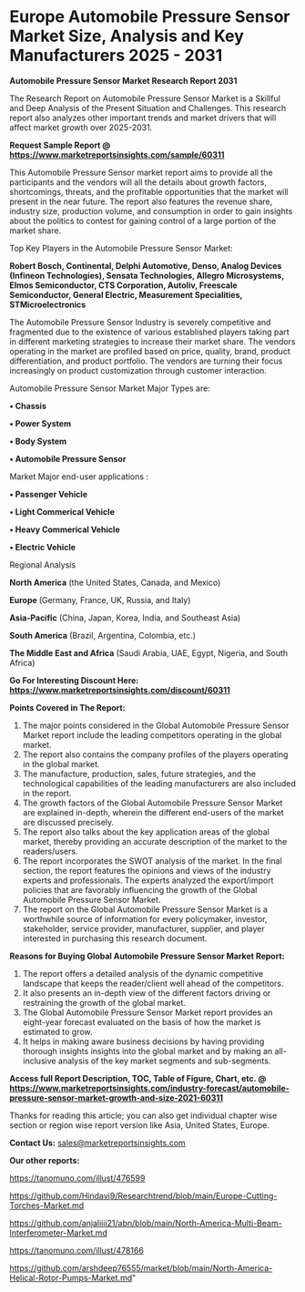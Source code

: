  # Europe Automobile Pressure Sensor Market Size, Analysis and Key Manufacturers 2025 - 2031

<strong>Automobile Pressure Sensor Market Research Report 2031</strong>

The Research Report on Automobile Pressure Sensor Market is a Skillful and Deep Analysis of the Present Situation and Challenges. This research report also analyzes other important trends and market drivers that will affect market growth over 2025-2031.

<strong>Request Sample Report @ <a href=https://www.marketreportsinsights.com/sample/60311>https://www.marketreportsinsights.com/sample/60311</a></strong>

This Automobile Pressure Sensor market report aims to provide all the participants and the vendors will all the details about growth factors, shortcomings, threats, and the profitable opportunities that the market will present in the near future. The report also features the revenue share, industry size, production volume, and consumption in order to gain insights about the politics to contest for gaining control of a large portion of the market share.

Top Key Players in the Automobile Pressure Sensor Market:

<strong>Robert Bosch, Continental, Delphi Automotive, Denso, Analog Devices (Infineon Technologies), Sensata Technologies, Allegro Microsystems, Elmos Semiconductor, CTS Corporation, Autoliv, Freescale Semiconductor, General Electric, Measurement Specialities, STMicroelectronics</strong>

The Automobile Pressure Sensor Industry is severely competitive and fragmented due to the existence of various established players taking part in different marketing strategies to increase their market share. The vendors operating in the market are profiled based on price, quality, brand, product differentiation, and product portfolio. The vendors are turning their focus increasingly on product customization through customer interaction.

Automobile Pressure Sensor Market Major Types are:

<strong>• Chassis

• Power System

• Body System

• Automobile Pressure Sensor</strong>

Market Major end-user applications :

<strong>• Passenger Vehicle

• Light Commerical Vehicle

• Heavy Commerical Vehicle

• Electric Vehicle</strong>

Regional Analysis

</u><strong><b>North America</b></strong> (the United States, Canada, and Mexico)

<strong><b>Europe </b></strong>(Germany, France, UK, Russia, and Italy)

<strong><b>Asia-Pacific</b></strong> (China, Japan, Korea, India, and Southeast Asia)

<strong><b>South America</b></strong> (Brazil, Argentina, Colombia, etc.)

<strong><b>The Middle East and Africa</b></strong> (Saudi Arabia, UAE, Egypt, Nigeria, and South Africa)

<strong>Go For Interesting Discount Here: <a href=https://www.marketreportsinsights.com/discount/60311>https://www.marketreportsinsights.com/discount/60311</a></strong>

<strong>Points Covered in The Report:</strong>
<ol>
  <li>The major points considered in the Global Automobile Pressure Sensor Market report include the leading competitors operating in the global market.</li>
  <li>The report also contains the company profiles of the players operating in the global market.</li>
  <li>The manufacture, production, sales, future strategies, and the technological capabilities of the leading manufacturers are also included in the report.</li>
  <li>The growth factors of the Global Automobile Pressure Sensor Market are explained in-depth, wherein the different end-users of the market are discussed precisely.</li>
  <li>The report also talks about the key application areas of the global market, thereby providing an accurate description of the market to the readers/users.</li>
  <li>The report incorporates the SWOT analysis of the market. In the final section, the report features the opinions and views of the industry experts and professionals. The experts analyzed the export/import policies that are favorably influencing the growth of the Global Automobile Pressure Sensor Market.</li>
  <li>The report on the Global Automobile Pressure Sensor Market is a worthwhile source of information for every policymaker, investor, stakeholder, service provider, manufacturer, supplier, and player interested in purchasing this research document.</li>
</ol>
<strong>Reasons for Buying Global Automobile Pressure Sensor Market Report:</strong>

<ol>
  <li>The report offers a detailed analysis of the dynamic competitive landscape that keeps the reader/client well ahead of the competitors.</li>
  <li>It also presents an in-depth view of the different factors driving or restraining the growth of the global market.</li>
  <li>The Global Automobile Pressure Sensor Market report provides an eight-year forecast evaluated on the basis of how the market is estimated to grow.</li>
  <li>It helps in making aware business decisions by having providing thorough insights insights into the global market and by making an all-inclusive analysis of the key market segments and sub-segments.</li>
</ol>
<strong>Access full Report Description, TOC, Table of Figure, Chart, etc. @ <a href=https://www.marketreportsinsights.com/industry-forecast/automobile-pressure-sensor-market-growth-and-size-2021-60311>https://www.marketreportsinsights.com/industry-forecast/automobile-pressure-sensor-market-growth-and-size-2021-60311</a></strong>


Thanks for reading this article; you can also get individual chapter wise section or region wise report version like Asia, United States, Europe.

<strong>Contact Us:</strong>
sales@marketreportsinsights.com

<strong>Our other reports:</strong>

<a href=https://tanomuno.com/illust/476599>https://tanomuno.com/illust/476599</a>

<a href=https://github.com/Hindavi9/Researchtrend/blob/main/Europe-Cutting-Torches-Market.md>https://github.com/Hindavi9/Researchtrend/blob/main/Europe-Cutting-Torches-Market.md</a>

<a href=https://github.com/anjaliiii21/abn/blob/main/North-America-Multi-Beam-Interferometer-Market.md>https://github.com/anjaliiii21/abn/blob/main/North-America-Multi-Beam-Interferometer-Market.md</a>

<a href=https://tanomuno.com/illust/478166>https://tanomuno.com/illust/478166</a>

<a href=https://github.com/arshdeep76555/market/blob/main/North-America-Helical-Rotor-Pumps-Market.md>https://github.com/arshdeep76555/market/blob/main/North-America-Helical-Rotor-Pumps-Market.md</a>"
